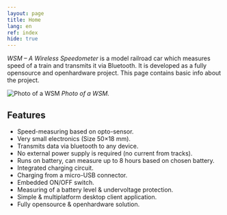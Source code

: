 ```yaml
---
layout: page
title: Home
lang: en
ref: index
hide: true
---
```


*WSM – A Wireless Speedometer* is a model railroad car which measures speed of a
train and transmits it via Bluetooth. It is developed as a fully opensource and
openhardware project. This page contains basic info about the project.

![Photo of a WSM](/assets/img/wsm-3d.jpg)
*Photo of a WSM.*

## Features

 * Speed-measuring based on opto-sensor.
 * Very small electronics (Size 50×18 mm).
 * Transmits data via bluetooth to any device.
 * No external power supply is required (no current from tracks).
 * Runs on battery, can measure up to 8 hours based on chosen battery.
 * Integrated charging circuit.
 * Charging from a micro-USB connector.
 * Embedded ON/OFF switch.
 * Measuring of a battery level & undervoltage protection.
 * Simple & multiplatform desktop client application.
 * Fully opensource & openhardware solution.
